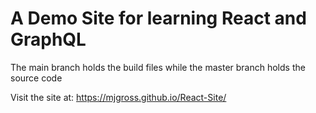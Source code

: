 # A Demo Site for learning React and GraphQL
The main branch holds the build files while the master branch holds the source code

Visit the site at: https://mjgross.github.io/React-Site/
